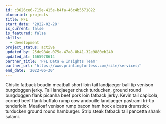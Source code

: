 ```yaml
---
id: c3626ce6-715e-415e-b4fa-46c4b5571822
blueprint: projects
title: PFL
start_date: '2022-02-28'
is_current: false
is_featured: false
skills:
  - development
project_status: active
updated_by: 25de984e-075a-47a8-8b41-32e9880eb240
updated_at: 1665978614
partner_title: 'PFL Data & Insights Team'
partner_url: 'https://www.printingforless.com/site/services/'
end_date: '2022-06-30'
---
```

Chislic fatback boudin meatball short loin tail landjaeger ball tip venison burgdoggen jerky. Tail landjaeger chuck turducken, ground round burgdoggen flank picanha beef pork loin fatback jerky. Kevin tail capicola, corned beef flank buffalo rump cow andouille landjaeger pastrami tri-tip tenderloin. Meatloaf venison rump bacon ham hock alcatra drumstick turducken ground round hamburger. Strip steak fatback tail pancetta shank salami.